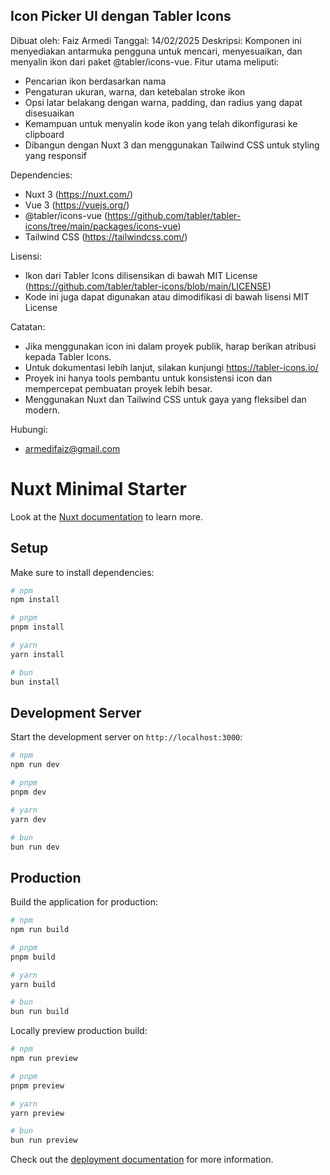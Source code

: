   Icon Picker UI dengan Tabler Icons
  -----------------------------------
  Dibuat oleh: Faiz Armedi
  Tanggal: 14/02/2025
  Deskripsi: 
  Komponen ini menyediakan antarmuka pengguna untuk mencari, menyesuaikan, dan menyalin ikon dari paket @tabler/icons-vue. 
  Fitur utama meliputi:
  - Pencarian ikon berdasarkan nama
  - Pengaturan ukuran, warna, dan ketebalan stroke ikon
  - Opsi latar belakang dengan warna, padding, dan radius yang dapat disesuaikan
  - Kemampuan untuk menyalin kode ikon yang telah dikonfigurasi ke clipboard
  - Dibangun dengan Nuxt 3 dan menggunakan Tailwind CSS untuk styling yang responsif

  Dependencies:
  - Nuxt 3 (https://nuxt.com/)
  - Vue 3 (https://vuejs.org/)
  - @tabler/icons-vue (https://github.com/tabler/tabler-icons/tree/main/packages/icons-vue)
  - Tailwind CSS (https://tailwindcss.com/)
  
  Lisensi:
  - Ikon dari Tabler Icons dilisensikan di bawah MIT License (https://github.com/tabler/tabler-icons/blob/main/LICENSE)
  - Kode ini juga dapat digunakan atau dimodifikasi di bawah lisensi MIT License

  Catatan:
  - Jika menggunakan icon ini dalam proyek publik, harap berikan atribusi kepada Tabler Icons.
  - Untuk dokumentasi lebih lanjut, silakan kunjungi https://tabler-icons.io/
  - Proyek ini hanya tools pembantu untuk konsistensi icon dan mempercepat pembuatan proyek lebih besar.
  - Menggunakan Nuxt dan Tailwind CSS untuk gaya yang fleksibel dan modern.

  Hubungi:
  - armedifaiz@gmail.com

# Nuxt Minimal Starter

Look at the [Nuxt documentation](https://nuxt.com/docs/getting-started/introduction) to learn more.

## Setup

Make sure to install dependencies:

```bash
# npm
npm install

# pnpm
pnpm install

# yarn
yarn install

# bun
bun install
```

## Development Server

Start the development server on `http://localhost:3000`:

```bash
# npm
npm run dev

# pnpm
pnpm dev

# yarn
yarn dev

# bun
bun run dev
```

## Production

Build the application for production:

```bash
# npm
npm run build

# pnpm
pnpm build

# yarn
yarn build

# bun
bun run build
```

Locally preview production build:

```bash
# npm
npm run preview

# pnpm
pnpm preview

# yarn
yarn preview

# bun
bun run preview
```

Check out the [deployment documentation](https://nuxt.com/docs/getting-started/deployment) for more information.
